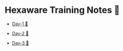 # Hexaware Training Notes 📝

*  [Day-1 📆](Notes/Foundational%20Technical%20Training%2022%2004%202024.md)

* [Day-2 📆](Notes/Foundational%20Technical%20Training%2023%2004%202024.md)

* [Day-3 📆](Notes/Foundational%20Technical%20Training%2024%2004%202024.md)
